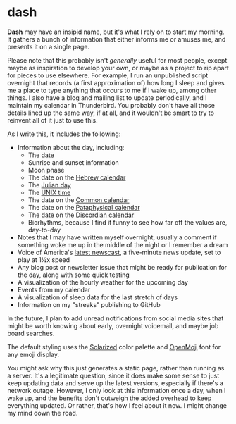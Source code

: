# dash

**Dash** may have an insipid name, but it's what I rely on to start my morning.  It gathers a bunch of information that either informs me or amuses me, and presents it on a single page.

Please note that this probably isn't *generally* useful for most people, except maybe as inspiration to develop your own, or maybe as a project to rip apart for pieces to use elsewhere.  For example, I run an unpublished script overnight that records (a first approximation of) how long I sleep and gives me a place to type anything that occurs to me if I wake up, among other things.  I also have a blog and mailing list to update periodically, and I maintain my calendar in Thunderbird.  You probably don't have all those details lined up the same way, if at all, and it wouldn't be smart to try to reinvent all of it just to use this.

As I write this, it includes the following:

 * Information about the day, including:
   - The date
   - Sunrise and sunset information
   - Moon phase
   - The date on the [Hebrew calendar](https://en.wikipedia.org/wiki/Hebrew_calendar)
   - The [Julian day](https://en.wikipedia.org/wiki/Julian_day)
   - The [UNIX time](https://en.wikipedia.org/wiki/Unix_time)
   - The date on the [Common calendar](https://github.com/jcolag/CommonCalendar/)
   - The date on the [Pataphysical calendar](https://en.wikipedia.org/wiki/'Pataphysics#Pataphysical_calendar)
   - The date on the [Discordian calendar](https://en.wikipedia.org/wiki/Discordian_calendar)
   - Biorhythms, because I find it funny to see how far off the values are, day-to-day
 * Notes that I may have written myself overnight, usually a comment if something woke me up in the middle of the night or I remember a dream
 * Voice of America's [latest newscast](https://www.voanews.com/a/6364216.html), a five-minute news update, set to play at 1&frac12;x speed
 * Any blog post or newsletter issue that might be ready for publication for the day, along with some quick testing
 * A visualization of the hourly weather for the upcoming day
 * Events from my calendar
 * A visualization of sleep data for the last stretch of days
 * Information on my "streaks" publishing to GitHub

In the future, I plan to add unread notifications from social media sites that might be worth knowing about early, overnight voicemail, and maybe job board searches.

The default styling uses the [Solarized](https://ethanschoonover.com/solarized/) color palette and [OpenMoji](https://ethanschoonover.com/solarized/) font for any emoji display.

You might ask why this just generates a static page, rather than running as a server.  It's a legitimate question, since it does make some sense to just keep updating data and serve up the latest versions, especially if there's a network outage.  However, I only look at this information once a day, when I wake up, and the benefits don't outweigh the added overhead to keep everything updated.  Or rather, that's how I feel about it now.  I might change my mind down the road.


